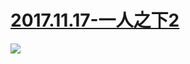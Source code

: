 # [2017.11.17-一人之下2](http://bangumi.bilibili.com/anime/6402)
![](https://bilicover2017.github.io/2017.11.17.jpg)